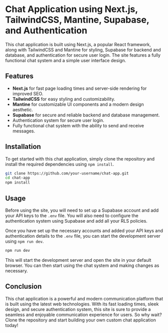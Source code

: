 # Chat Application using Next.js, TailwindCSS, Mantine, Supabase, and Authentication

This chat application is built using Next.js, a popular React framework, along with TailwindCSS and Mantine for styling, Supabase for backend and database, and authentication for secure user login. The site features a fully functional chat system and a simple user interface design.

## Features

- **Next.js** for fast page loading times and server-side rendering for improved SEO.
- **TailwindCSS** for easy styling and customizability.
- **Mantine** for customizable UI components and a modern design aesthetic.
- **Supabase** for secure and reliable backend and database management.
- Authentication system for secure user login.
- Fully functional chat system with the ability to send and receive messages.

## Installation

To get started with this chat application, simply clone the repository and install the required dependencies using `npm install`.
```bash
git clone https://github.com/your-username/chat-app.git
cd chat-app
npm install
```

## Usage

Before using the site, you will need to set up a Supabase account and add your API keys to the `.env` file. You will also need to configure the authentication system using Supabase and add all your RLS policies.

Once you have set up the necessary accounts and added your API keys and authentication details to the `.env` file, you can start the development server using `npm run dev`.
```bash
npm run dev
```

This will start the development server and open the site in your default browser. You can then start using the chat system and making changes as necessary.

## Conclusion

This chat application is a powerful and modern communication platform that is built using the latest web technologies. With its fast loading times, sleek design, and secure authentication system, this site is sure to provide a seamless and enjoyable communication experience for users. So why wait? Clone the repository and start building your own custom chat application today!
